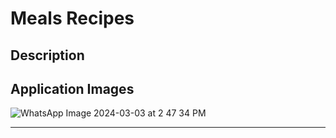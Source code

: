 # Meals Recipes

## Description



## Application Images


![WhatsApp Image 2024-03-03 at 2 47 34 PM](https://github.com/YousefSameh25/meal_app/assets/84719726/888ad442-fd31-4e31-9f84-5a05dee2fa07)


---
